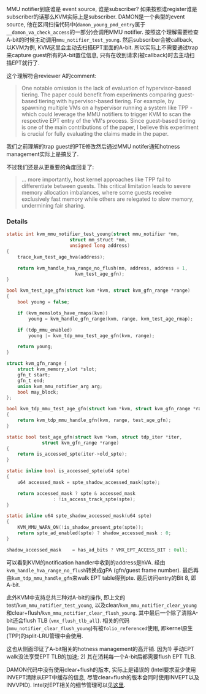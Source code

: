 MMU notifier到底谁是 event source, 谁是subscriber? 如果按照谁register谁是subscriber的话那么KVM实际上是subscriber. DAMON是一个典型的event source, 他在区间扫描代码中(`damon_young_pmd_entry`属于`__damon_va_check_access`的一部分)会调用MMU notifier. 按照这个理解需要检查A-bit的时候主动调用`mmu_notifier_test_young`. 然后subscriber会被callback, 以KVM为例, KVM这里会主动去扫描EPT里面的A-bit. 所以实际上不需要通过trap来capture guest所有的A-bit置位信息, 只有在收到请求(被callback)时去主动扫描EPT就行了.

这个理解符合reviewer A的comment:

> One notable omission is the lack of evaluation of hypervisor-based tiering. The paper could benefit from experiments comparing guest-based tiering with hypervisor-based tiering. For example, by spawning multiple VMs on a hypervisor running a system like TPP - which could leverage the MMU notifiers to trigger KVM to scan the respective EPT entry of the VM's process. Since guest-based tiering is one of the main contributions of the paper, I believe this experiment is crucial for fully evaluating the claims made in the paper.

我们之前理解的trap guest的PTE修改然后通过MMU notifer通知hotness management实际上是搞反了. 

不过我们还是从更重要的角度回复了:

> ... more importantly, host kernel approaches like TPP fail to differentiate between guests. This critical limitation leads to severe memory allocation imbalances, where some guests receive exclusively fast memory while others are relegated to slow memory, undermining fair sharing.



### Details

```c
static int kvm_mmu_notifier_test_young(struct mmu_notifier *mn,
				       struct mm_struct *mm,
				       unsigned long address)
{
	trace_kvm_test_age_hva(address);

	return kvm_handle_hva_range_no_flush(mn, address, address + 1,
					     kvm_test_age_gfn);
}

bool kvm_test_age_gfn(struct kvm *kvm, struct kvm_gfn_range *range)
{
	bool young = false;

	if (kvm_memslots_have_rmaps(kvm))
		young = kvm_handle_gfn_range(kvm, range, kvm_test_age_rmap);

	if (tdp_mmu_enabled)
		young |= kvm_tdp_mmu_test_age_gfn(kvm, range);

	return young;
}

struct kvm_gfn_range {
	struct kvm_memory_slot *slot;
	gfn_t start;
	gfn_t end;
	union kvm_mmu_notifier_arg arg;
	bool may_block;
};

bool kvm_tdp_mmu_test_age_gfn(struct kvm *kvm, struct kvm_gfn_range *range)
{
	return kvm_tdp_mmu_handle_gfn(kvm, range, test_age_gfn);
}

static bool test_age_gfn(struct kvm *kvm, struct tdp_iter *iter,
			 struct kvm_gfn_range *range)
{
	return is_accessed_spte(iter->old_spte);
}

static inline bool is_accessed_spte(u64 spte)
{
	u64 accessed_mask = spte_shadow_accessed_mask(spte);

	return accessed_mask ? spte & accessed_mask
			     : !is_access_track_spte(spte);
}

static inline u64 spte_shadow_accessed_mask(u64 spte)
{
	KVM_MMU_WARN_ON(!is_shadow_present_pte(spte));
	return spte_ad_enabled(spte) ? shadow_accessed_mask : 0;
}

shadow_accessed_mask	= has_ad_bits ? VMX_EPT_ACCESS_BIT : 0ull;

```

可以看到KVM的notification handler中收到的address是hVA. 经由`kvm_handle_hva_range_no_flush`转换成gPA (gfn/guest frame number). 最后再由`kvm_tdp_mmu_handle_gfn`来walk EPT table得到pte. 最后访问entry的Bit 8, 即A-bit. 

此外KVM中支持总共三种对A-bit的操作, 即上文的test/`kvm_mmu_notifier_test_young`, 以及clear/`kvm_mmu_notifier_clear_young`和clear+flush/`kvm_mmu_notifier_clear_flush_young`. 其中最后一个除了清除A-bit还会flush TLB (`vmx_flush_tlb_all`). 相关的代码(`mmu_notifier_clear_flush_young`)有被`folio_referenced`使用, 即kernel原生(TPP)的split-LRU管理中会使用. 

这也从侧面印证了A-bit相关的hotness management的高开销. 因为1) 手动EPT walk没法享受EPT TLB的加速; 2) 其在消耗每一个A-bit后都需要flush EPT TLB. 

DAMON代码中没有使用clear+flush的版本, 实际上是错误的 (Intel要求至少使用INVEPT清除从EPT中缓存的信息, 尽管clear+flush的版本会同时使用INVEPT以及INVVPID). Intel对EPT相关的细节管理可以见[这里](12-ept-details). 
